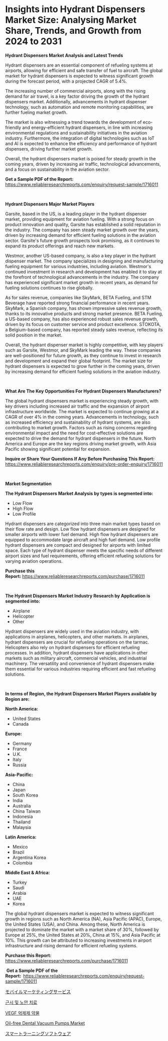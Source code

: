 <p><h1>Insights into Hydrant Dispensers Market Size: Analysing Market Share, Trends, and Growth from 2024 to 2031</h1></p><p><strong>Hydrant Dispensers Market Analysis and Latest Trends</strong></p>
<p><p>Hydrant dispensers are an essential component of refueling systems at airports, allowing for efficient and safe transfer of fuel to aircraft. The global market for hydrant dispensers is expected to witness significant growth during the forecast period, with a projected CAGR of 5.4%. </p><p>The increasing number of commercial airports, along with the rising demand for air travel, is a key factor driving the growth of the hydrant dispensers market. Additionally, advancements in hydrant dispenser technology, such as automation and remote monitoring capabilities, are further fueling market growth. </p><p>The market is also witnessing a trend towards the development of eco-friendly and energy-efficient hydrant dispensers, in line with increasing environmental regulations and sustainability initiatives in the aviation industry. Furthermore, the integration of digital technologies such as IoT and AI is expected to enhance the efficiency and performance of hydrant dispensers, driving further market growth.</p><p>Overall, the hydrant dispensers market is poised for steady growth in the coming years, driven by increasing air traffic, technological advancements, and a focus on sustainability in the aviation sector.</p></p>
<p><strong>Get a Sample PDF of the Report:&nbsp;</strong> <a href="https://www.reliableresearchreports.com/enquiry/request-sample/1716011">https://www.reliableresearchreports.com/enquiry/request-sample/1716011</a></p>
<p>&nbsp;</p>
<p><strong>Hydrant Dispensers Major Market Players</strong></p>
<p><p>Garsite, based in the US, is a leading player in the hydrant dispenser market, providing equipment for aviation fueling. With a strong focus on product innovation and quality, Garsite has established a solid reputation in the industry. The company has seen steady market growth over the years, driven by increasing demand for efficient fueling solutions in the aviation sector. Garsite's future growth prospects look promising, as it continues to expand its product offerings and reach new markets.</p><p>Westmor, another US-based company, is also a key player in the hydrant dispenser market. The company specializes in designing and manufacturing fueling equipment for various industries, including aviation. Westmor's continued investment in research and development has enabled it to stay at the forefront of technological advancements in the industry. The company has experienced significant market growth in recent years, as demand for fueling solutions continues to rise globally.</p><p>As for sales revenue, companies like SkyMark, BETA Fueling, and STM Beverage have reported strong financial performance in recent years. SkyMark, a Spanish company, has shown impressive sales revenue growth, thanks to its innovative products and strong market presence. BETA Fueling, a US-based company, has also experienced robust sales revenue growth, driven by its focus on customer service and product excellence. STOKOTA, a Belgium-based company, has reported steady sales revenue, reflecting its solid position in the market.</p><p>Overall, the hydrant dispenser market is highly competitive, with key players such as Garsite, Westmor, and SkyMark leading the way. These companies are well-positioned for future growth, as they continue to invest in research and development and expand their global footprint. The market size for hydrant dispensers is expected to grow further in the coming years, driven by increasing demand for efficient fueling solutions in the aviation industry.</p></p>
<p>&nbsp;</p>
<p><strong>What Are The Key Opportunities For Hydrant Dispensers Manufacturers?</strong></p>
<p><p>The global hydrant dispensers market is experiencing steady growth, with key drivers including increased air traffic and the expansion of airport infrastructure worldwide. The market is expected to continue growing at a CAGR of over 4% in the coming years. Advancements in technology, such as increased efficiency and sustainability of hydrant systems, are also contributing to market growth. Factors such as rising concerns regarding environmental impact and the need for cost-effective solutions are expected to drive the demand for hydrant dispensers in the future. North America and Europe are the key regions driving market growth, with Asia Pacific showing significant potential for expansion.</p></p>
<p><strong>Inquire or Share Your Questions If Any Before Purchasing This Report:</strong> <a href="https://www.reliableresearchreports.com/enquiry/pre-order-enquiry/1716011">https://www.reliableresearchreports.com/enquiry/pre-order-enquiry/1716011</a></p>
<p>&nbsp;</p>
<p><strong>Market Segmentation</strong></p>
<p><strong>The Hydrant Dispensers Market Analysis by types is segmented into:</strong></p>
<p><ul><li>Low Flow</li><li>High Flow</li><li>Low Profile</li></ul></p>
<p><p>Hydrant dispensers are categorized into three main market types based on their flow rate and design. Low flow hydrant dispensers are designed for smaller airports with lower fuel demand. High flow hydrant dispensers are equipped to accommodate large aircraft and high fuel demand. Low profile hydrant dispensers are compact and designed for airports with limited space. Each type of hydrant dispenser meets the specific needs of different airport sizes and fuel requirements, offering efficient refueling solutions for varying aviation operations.</p></p>
<p><strong>Purchase this Report:&nbsp;</strong><a href="https://www.reliableresearchreports.com/purchase/1716011">https://www.reliableresearchreports.com/purchase/1716011</a></p>
<p>&nbsp;</p>
<p><strong>The Hydrant Dispensers Market Industry Research by Application is segmented into:</strong></p>
<p><ul><li>Airplane</li><li>Helicopter</li><li>Other</li></ul></p>
<p><p>Hydrant dispensers are widely used in the aviation industry, with applications in airplanes, helicopters, and other markets. In airplanes, hydrant dispensers are crucial for refueling operations on the tarmac. Helicopters also rely on hydrant dispensers for efficient refueling processes. In addition, hydrant dispensers have applications in other markets such as military aircraft, commercial vehicles, and industrial machinery. The versatility and convenience of hydrant dispensers make them essential for various industries requiring efficient and fast refueling solutions.</p></p>
<p>&nbsp;</p>
<p><strong>In terms of Region, the Hydrant Dispensers Market Players available by Region are:</strong></p>
<p>
    <p> <strong> North America: </strong>
        <ul>
            <li>United States</li>
            <li>Canada</li>
        </ul>
        </p> 
    <p> <strong> Europe: </strong>
        <ul>
            <li>Germany</li>
            <li>France</li>
            <li>U.K.</li>
            <li>Italy</li>
            <li>Russia</li>
        </ul>
        </p> 
    <p> <strong> Asia-Pacific: </strong>
        <ul>
            <li>China</li>
            <li>Japan</li>
            <li>South Korea</li>
            <li>India</li>
            <li>Australia</li>
            <li>China Taiwan</li>
            <li>Indonesia</li>
            <li>Thailand</li>
            <li>Malaysia</li>
        </ul>
        </p> 
    <p> <strong> Latin America: </strong>
        <ul>
            <li>Mexico</li>
            <li>Brazil</li>
            <li>Argentina Korea</li>
            <li>Colombia</li>
        </ul>
        </p> 
    <p> <strong> Middle East & Africa: </strong>
        <ul>
            <li>Turkey</li>
            <li>Saudi</li>
            <li>Arabia</li>
            <li>UAE</li>
            <li>Korea</li>
        </ul>
    </p>
    </p>
<p><p>The global hydrant dispensers market is expected to witness significant growth in regions such as North America (NA), Asia Pacific (APAC), Europe, the United States (USA), and China. Among these, North America is projected to dominate the market with a market share of 30%, followed by Europe at 25%, the United States at 20%, China at 15%, and Asia Pacific at 10%. This growth can be attributed to increasing investments in airport infrastructure and rising demand for efficient refueling systems.</p></p>
<p><strong>Purchase this Report: </strong><a href="https://www.reliableresearchreports.com/purchase/1716011">https://www.reliableresearchreports.com/purchase/1716011</a></p>
<p>&nbsp;<strong>Get a Sample PDF of the Report:&nbsp;&nbsp;</strong><a href="https://www.reliableresearchreports.com/enquiry/request-sample/1716011">https://www.reliableresearchreports.com/enquiry/request-sample/1716011</a></p>
<p><strong></strong></p>
<p><p><a href="https://medium.com/@kelsitorphy644/%E3%83%A2%E3%83%90%E3%82%A4%E3%83%AB%E3%83%9E%E3%83%BC%E3%82%B1%E3%83%86%E3%82%A3%E3%83%B3%E3%82%B0%E3%82%B5%E3%83%BC%E3%83%93%E3%82%B9%E5%B8%82%E5%A0%B4-%E7%AB%B6%E4%BA%89%E5%88%86%E6%9E%90-%E5%B8%82%E5%A0%B4%E5%8B%95%E5%90%91-2031%E5%B9%B4%E3%81%BE%E3%81%A7%E3%81%AE%E4%BA%88%E6%B8%AC-9a7b6f4f7268">モバイルマーケティングサービス</a></p><p><a href="https://medium.com/@henrywheeler53/%ED%9B%84%EC%95%88%EA%B2%AC%EA%B3%BC%EC%9E%90%EB%A0%A4%EC%B9%98%EB%A3%8C%EC%8B%9C%EC%9E%A5-%EC%84%B1%EA%B3%B5%EC%A0%81%EC%9D%B8-%EB%B9%84%EC%A6%88%EB%8B%88%EC%8A%A4-%EC%A0%84%EB%9E%B5%EC%9D%98-%EC%97%B4%EC%87%A0-2031%EB%85%84%EA%B9%8C%EC%A7%80-%EC%98%88%EC%B8%A1-b71f579a6c7d">근시 및 노안 치료</a></p><p><a href="https://medium.com/@henrywheeler53/vegf-%EC%96%B5%EC%A0%9C%EC%A0%9C-%EC%A0%9C%EC%95%BD-%EC%8B%9C%EC%9E%A5-%EC%A0%84%EB%A7%9D-%EC%82%B0%EC%97%85-%EA%B0%9C%EC%9A%94-%EB%B0%8F-%EC%98%88%EC%B8%A1-2024%EB%85%84%EB%B6%80%ED%84%B0-2031%EB%85%84-e55c70d61bf0">VEGF 억제제 약물</a></p><p><a href="https://pretty-mail-caf.notion.site/Oil-free-Dental-Vacuum-Pumps-Market-Size-Growing-and-Forecasted-for-period-from-2024-2031-and-prov-04f99463ff1b493593142b2f88656758">Oil-free Dental Vacuum Pumps Market</a></p><p><a href="https://medium.com/@kelsitorphy644/%E3%82%B9%E3%83%9E%E3%83%BC%E3%83%88%E3%83%A9%E3%83%BC%E3%83%8B%E3%83%B3%E3%82%B0%E3%82%BD%E3%83%95%E3%83%88%E3%82%A6%E3%82%A7%E3%82%A2%E5%B8%82%E5%A0%B4%E3%81%AE%E8%A6%8F%E6%A8%A1-cagr-%E3%83%88%E3%83%AC%E3%83%B3%E3%83%892014%E5%B9%B4-2030%E5%B9%B4-1802640bb869">スマートラーニングソフトウェア</a></p></p>